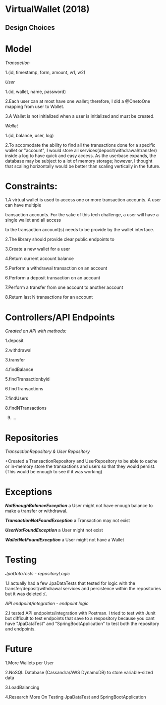 # VirtualWallet (2018)

Design Choices
----------------------------------
# Model
*Transaction*

1.(id, timestamp, form, amount, w1, w2)


*User*

1.(id, wallet, name, password)

2.Each user can at most have one wallet; therefore, I did a @OnetoOne mapping from user to Wallet.

3.A Wallet is not initialized when a user is initialized and must be created.


*Wallet*

1.(id, balance, user, log)

2.To accomodate the ability to find all the transactions done for a specific wallet or "account", I would store all services(deposit/withdrawal/transfer) inside a log to have quick and easy access. As the userbase expands, the database may be subject to a lot of memory storage; however, I thought that scaling horizontally would be better than scaling vertically in the future. 


# Constraints: 
1.A virtual wallet is used to access one or more transaction accounts. A user can have multiple

transaction accounts. For the sake of this tech challenge, a user will have a single wallet and all access

to the transaction account(s) needs to be provide by the wallet interface.

2.The library should provide clear public endpoints to

3.Create a new wallet for a user

4.Return current account balance

5.Perform a withdrawal transaction on an account

6.Perform a deposit transaction on an account

7.Perform a transfer from one account to another account

8.Return last N transactions for an account


# Controllers/API Endpoints

*Created an API with methods:*

1.deposit

2.withdrawal

3.transfer

4.findBalance

5.findTransactionbyid

6.findTransactions

7.findUsers

8.findNTransactions

9. ...


# Repositories

*TransactionRepository & User Repository*

+Created a TransactionRepository and UserRepository to be able to cache or in-memory store the transactions and users so that they would persist. (This would be enough to see if it was working)


# Exceptions

***NotEnoughBalanceException***
a User might not have enough balance to make a transfer or withdrawal.

***TransactionNotFoundException***
a Transaction may not exist

***UserNotFoundException***
a User might not exist

***WalletNotFoundException***
a User might not have a Wallet


# Testing
*JpaDataTests - repositoryLogic*

1.I actually had a few JpaDataTests that tested for logic with the transfer/deposit/withdrawal services and persistence within the repositories but it was deleted :(. 

*API endpoint/integration - endpoint logic*

2.I tested API endpoints/integration with Postman. I tried to test with Junit but difficult to test endpoints that save to a respository because you cant have "JpaDataTest" and "SpringBootApplication" to test both the repository and endpoints.


# Future

1.More Wallets per User

2.NoSQL Database (Cassandra/AWS DynamoDB) to store variable-sized data 

3.LoadBalancing

4.Research More On Testing JpaDataTest and SpringBootApplication



